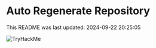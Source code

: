 # Auto Regenerate Repository

This README was last updated: 2024-09-22 20:25:05

 ![TryHackMe](https://tryhackme.com/badge/533634)